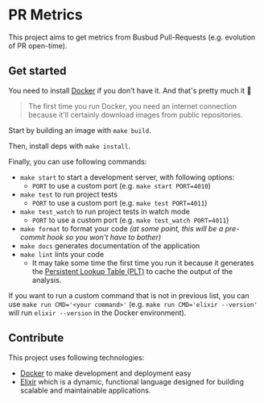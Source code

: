 # PR Metrics

This project aims to get metrics from Busbud Pull-Requests (e.g. evolution of PR open-time).

## Get started

You need to install [Docker](https://docs.docker.com/install/) if you don't have it. And that's pretty much it 👐

> The first time you run Docker, you need an internet connection because it'll certainly download images from public repositories.

Start by building an image with `make build`.

Then, install deps with `make install`.

Finally, you can use following commands:

* `make start` to start a development server, with following options:
  * `PORT` to use a custom port (e.g. `make start PORT=4010`)
* `make test` to run project tests
  * `PORT` to use a custom port (e.g. `make test PORT=4011`)
* `make test_watch` to run project tests in watch mode
  * `PORT` to use a custom port (e.g. `make test_watch PORT=4011`)
* `make format` to format your code _(at some point, this will be a pre-commit hook so you won't have to bother)_
* `make docs` generates documentation of the application
* `make lint` lints your code
  * It may take some time the first time you run it because it generates the [Persistent Lookup Table (PLT)](https://hexdocs.pm/dialyxir/readme.html#with-explaining-stuff) to cache the output of the analysis.

If you want to run a custom command that is not in previous list, you can use `make run CMD='<your command>'` (e.g. `make run CMD='elixir --version'` will run `elixir --version` in the Docker environment).

## Contribute

This project uses following technologies:

* [Docker](https://docs.docker.com/) to make development and deployment easy
* [Elixir](https://elixir-lang.org/) which is a dynamic, functional language designed for building scalable and maintainable applications.
